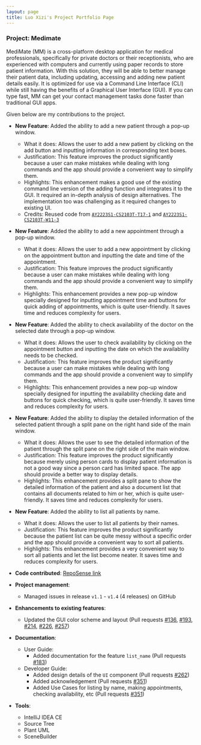 ```yaml
---
layout: page
title: Luo Xizi's Project Portfolio Page
---
```


### Project: Medimate

MediMate (MM) is a cross-platform desktop application for medical professionals, specifically for private doctors or their receptionists, who are experienced with computers and currently using paper records to store patient information. With this solution, they will be able to better manage their patient data, including updating, accessing and adding new patient details easily. It is optimized for use via a Command Line Interface (CLI) while still having the benefits of a Graphical User Interface (GUI). If you can type fast, MM can get your contact management tasks done faster than traditional GUI apps.

Given below are my contributions to the project.

* **New Feature**: Added the ability to add a new patient through a pop-up window.
  * What it does: Allows the user to add a new patient by clicking on the add button and inputting information in corresponding text boxes.
  * Justification: This feature improves the product significantly because a user can make mistakes while dealing with long commands and the app should provide a convenient way to simplify them.
  * Highlights: This enhancement makes a good use of the existing command line version of the adding function and integrates it to the GUI. It required an in-depth analysis of design alternatives. The implementation too was challenging as it required changes to existing UI.
  * Credits: Reused code from [`AY2223S1-CS2103T-T17-1`](https://github.com/AY2223S1-CS2103T-T17-1/tp/tree/master/src/main/java/seedu/address/ui) and [`AY2223S1-CS2103T-W11-3`](https://github.com/AY2223S1-CS2103T-W11-3/tp)

* **New Feature**: Added the ability to add a new appointment through a pop-up window.
  * What it does: Allows the user to add a new appointment by clicking on the appointment button and inputting the date and time of the appointment.
  * Justification: This feature improves the product significantly because a user can make mistakes while dealing with long commands and the app should provide a convenient way to simplify them.
  * Highlights: This enhancement provides a new pop-up window specially designed for inputting appointment time and buttons for quick adding of appointments, which is quite user-friendly. It saves time and reduces complexity for users.

* **New Feature**: Added the ability to check availability of the doctor on the selected date through a pop-up window.
  * What it does: Allows the user to check availability by clicking on the appointment button and inputting the date on which the availability needs to be checked.
  * Justification: This feature improves the product significantly because a user can make mistakes while dealing with long commands and the app should provide a convenient way to simplify them.
  * Highlights: This enhancement provides a new pop-up window specially designed for inputting the availability checking date and buttons for quick checking, which is quite user-friendly. It saves time and reduces complexity for users.

* **New Feature**: Added the ability to display the detailed information of the selected patient through a split pane on the right hand side of the main window.
  * What it does: Allows the user to see the detailed information of the patient through the split pane on the right side of the main window.
  * Justification: This feature improves the product significantly because merely using person cards to display patient information is not a good way since a person card has limited space. The app should provide a better way to display details.
  * Highlights: This enhancement provides a split pane to show the detailed information of the patient and also a document list that contains all documents related to him or her, which is quite user-friendly. It saves time and reduces complexity for users.

* **New Feature**: Added the ability to list all patients by name.
  * What it does: Allows the user to list all patients by their names.
  * Justification: This feature improves the product significantly because the patient list can be quite messy without a specific order and the app should provide a convenient way to sort all patients.
  * Highlights: This enhancement provides a very convenient way to sort all patients and let the list become neater. It saves time and reduces complexity for users.

* **Code contributed**: [RepoSense link](https://nus-cs2103-ay2223s2.github.io/tp-dashboard/?search=w11&sort=groupTitle&sortWithin=title&timeframe=commit&mergegroup=&groupSelect=groupByRepos&breakdown=true&checkedFileTypes=docs~functional-code~test-code~other&since=2023-02-17&tabOpen=true&tabType=authorship&tabAuthor=lxz333&tabRepo=AY2223S2-CS2103T-W11-4%2Ftp%5Bmaster%5D&authorshipIsMergeGroup=false&authorshipFileTypes=docs~functional-code~test-code&authorshipIsBinaryFileTypeChecked=false&authorshipIsIgnoredFilesChecked=false)

* **Project management**:
  * Managed issues in release `v1.1` - `v1.4` (4 releases) on GitHub

* **Enhancements to existing features**:
  * Updated the GUI color scheme and layout (Pull requests [\#136](https://github.com/AY2223S2-CS2103T-W11-4/tp/pull/136), [\#193](https://github.com/AY2223S2-CS2103T-W11-4/tp/pull/193), [\#214](https://github.com/AY2223S2-CS2103T-W11-4/tp/pull/214), [\#226](https://github.com/AY2223S2-CS2103T-W11-4/tp/pull/226), [\#257](https://github.com/AY2223S2-CS2103T-W11-4/tp/pull/257))

* **Documentation**:
  * User Guide:
    * Added documentation for the feature `list_name` (Pull requests [\#183](https://github.com/AY2223S2-CS2103T-W11-4/tp/pull/183))
  * Developer Guide:
    * Added design details of the `UI` component (Pull requests [\#262](https://github.com/AY2223S2-CS2103T-W11-4/tp/pull/262))
    * Added acknowledgement (Pull requests [\#351](https://github.com/AY2223S2-CS2103T-W11-4/tp/pull/351))
    * Added Use Cases for listing by name, making appointments, checking availability, etc (Pull requests [\#351](https://github.com/AY2223S2-CS2103T-W11-4/tp/pull/351))

* **Tools**:
  * IntelliJ IDEA CE
  * Source Tree
  * Plant UML
  * SceneBuilder









